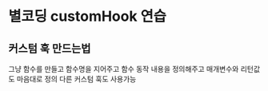 # 별코딩 customHook 연습

## 커스텀 훅 만드는법

그냥 함수를 만들고 함수명을 지어주고 함수 동작 내용을 정의해주고 매개변수와 리턴값도 마음대로 정의 다른 커스텀 훅도 사용가능

